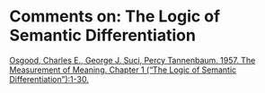 # Comments on: The Logic of Semantic Differentiation
[Osgood, Charles E., George J. Suci, Percy Tannenbaum. 1957. The Measurement of Meaning. Chapter 1 (“The Logic of Semantic Differentiation”):1-30.](('https://books.google.com.gi/books?id=Qj8GeUrKZdAC&printsec=frontcover&source=gbs_ge_summary_r&cad=0#v=twopage&q&f=false',))